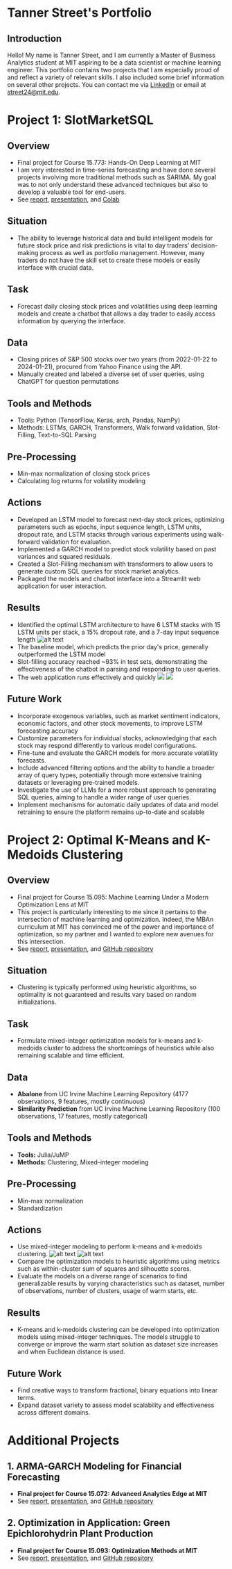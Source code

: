 # Tanner Street's Portfolio
## Introduction
Hello! My name is Tanner Street, and I am currently a Master of Business Analytics student at MIT aspiring to be a data scientist or machine learning engineer. This portfolio contains two projects that I am especially proud of and reflect a variety of relevant skills. I also included some brief information on several other projects. You can contact me via [LinkedIn](https://www.linkedin.com/in/tannerstreet/) or email at street24@mit.edu. 

# Project 1: SlotMarketSQL

## Overview
* Final project for Course 15.773: Hands-On Deep Learning at MIT
* I am very interested in time-series forecasting and have done several projects involving more traditional methods such as SARIMA. My goal was to not only understand these advanced techniques but also to develop a valuable tool for end-users.
* See [report](https://github.com/tstreet24/Street_Portfolio/blob/main/reports/HODL%20Project%20Report%20-%20Group%20A26.pdf), [presentation](https://github.com/tstreet24/Street_Portfolio/blob/main/presentations/HODL%20Final%20Presentation%20-%20A26.pdf), and [Colab](https://github.com/tstreet24/Street_Portfolio/blob/main/SlotMarketSQL.ipynb)

## Situation
* The ability to leverage historical data and build intelligent models for future stock price and risk predictions is vital to day traders’ decision-making process as well as portfolio management. However, many traders do not have the skill set to create these models or easily interface with crucial data. 

## Task
* Forecast daily closing stock prices and volatilities using deep learning models and create a chatbot that allows a day trader to easily access information by querying the interface.

## Data
* Closing prices of S&P 500 stocks over two years (from 2022-01-22 to 2024-01-21), procured from Yahoo Finance using the API.
* Manually created and labeled a diverse set of user queries, using ChatGPT for question permutations 

## Tools and Methods
* Tools: Python (TensorFlow, Keras, arch, Pandas, NumPy)
* Methods: LSTMs, GARCH, Transformers, Walk forward validation, Slot-Filling, Text-to-SQL Parsing

## Pre-Processing
* Min-max normalization of closing stock prices
* Calculating log returns for volatility modeling

## Actions
* Developed an LSTM model to forecast next-day stock prices, optimizing parameters such as epochs, input sequence length, LSTM units, dropout rate, and LSTM stacks through various experiments using walk-forward validation for evaluation.
* Implemented a GARCH model to predict stock volatility based on past variances and squared residuals.
* Created a Slot-Filling mechanism with transformers to allow users to generate custom SQL queries for stock market analytics.
* Packaged the models and chatbot interface into a Streamlit web application for user interaction.

## Results
* Identified the optimal LSTM architecture to have 6 LSTM stacks with 15 LSTM units per stack, a 15% dropout rate, and a 7-day input sequence length ![alt text]([http://url/to/img.png](https://github.com/tstreet24/Street_Portfolio/blob/main/images/dl_arch.png))
* The baseline model, which predicts the prior day's price, generally outperformed the LSTM model
* Slot-filling accuracy reached ~93% in test sets, demonstrating the effectiveness of the chatbot in parsing and responding to user queries.
* The web application runs effectively and quickly ![](images/dl_demo_1.png) ![](images/dl_demo_2.png)

## Future Work
* Incorporate exogenous variables, such as market sentiment indicators, economic factors, and other stock movements, to improve LSTM forecasting accuracy
* Customize parameters for individual stocks, acknowledging that each stock may respond differently to various model configurations.
* Fine-tune and evaluate the GARCH models for more accurate volatility forecasts.
* Include advanced filtering options and the ability to handle a broader array of query types, potentially through more extensive training datasets or leveraging pre-trained models.
* Investigate the use of LLMs for a more robust approach to generating SQL queries, aiming to handle a wider range of user queries.
* Implement mechanisms for automatic daily updates of data and model retraining to ensure the platform remains up-to-date and scalable


# Project 2: Optimal K-Means and K-Medoids Clustering
## Overview
* Final project for Course 15.095: Machine Learning Under a Modern Optimization Lens at MIT
* This project is particularly interesting to me since it pertains to the intersection of machine learning and optimization. Indeed, the MBAn curriculum at MIT has convinced me of the power and importance of optimization, so my partner and I wanted to explore new avenues for this intersection.
* See [report](https://github.com/tstreet24/Street_Portfolio/blob/main/reports/15.095%20-%20Machine%20Learning%20Project%20Report.pdf), [presentation](https://github.com/tstreet24/Street_Portfolio/blob/main/presentations/15.095%20-%20Machine%20Learning%20Project%20Presentation%20(1).pdf), and [GitHub repository](https://github.com/zack-horton/ML-Project)

## Situation
- Clustering is typically performed using heuristic algorithms, so optimality is not guaranteed and results vary based on random initializations.

## Task
- Formulate mixed-integer optimization models for k-means and k-medoids cluster to address the shortcomings of heuristics while also remaining scalable and time efficient.

## Data
- **Abalone** from UC Irvine Machine Learning Repository (4177 observations, 9 features, mostly continuous)
- **Similarity Prediction** from UC Irvine Machine Learning Repository (100 observations, 17 features, mostly categorical)

## Tools and Methods
- **Tools:** Julia/JuMP
- **Methods:** Clustering, Mixed-integer modeling

## Pre-Processing
- Min-max normalization
- Standardization

## Actions
- Use mixed-integer modeling to perform k-means and k-medoids clustering. ![alt text]([http://url/to/img.png](https://github.com/tstreet24/Street_Portfolio/blob/main/images/ml_formu_kmeans.png)) ![alt text]([http://url/to/img.png](https://github.com/tstreet24/Street_Portfolio/blob/main/images/ml_formu_kmed.png))
- Compare the optimization models to heuristic algorithms using metrics such as within-cluster sum of squares and silhouette scores.
- Evaluate the models on a diverse range of scenarios to find generalizable results by varying characteristics such as dataset, number of observations, number of clusters, usage of warm starts, etc.

## Results
- K-means and k-medoids clustering can be developed into optimization models using mixed-integer techniques. The models struggle to converge or improve the warm start solution as dataset size increases and when Euclidean distance is used.

## Future Work
- Find creative ways to transform fractional, binary equations into linear terms.
- Expand dataset variety to assess model scalability and effectiveness across different domains.


  
# Additional Projects
## 1. ARMA-GARCH Modeling for Financial Forecasting
- **Final project for Course 15.072: Advanced Analytics Edge at MIT**
- See [report](https://github.com/tstreet24/Street_Portfolio/blob/main/reports/15.072%20-%20Advanced%20Analytics%20Edge%20Report.pdf), [presentation](https://github.com/tstreet24/Street_Portfolio/blob/main/presentations/15.072%20-%20Advanced%20Analytics%20Edge%20Presentation%20(1).pdf), and [GitHub repository](https://github.com/Theo-Dawson/A_EDGE)

## 2. Optimization in Application: Green Epichlorohydrin Plant Production
- **Final project for Course 15.093: Optimization Methods at MIT**
- See [report](https://github.com/tstreet24/Street_Portfolio/blob/main/reports/15.093%20-%20Optimization%20Project%20Report.pdf), [presentation](https://github.com/tstreet24/Street_Portfolio/blob/main/presentations/15.093%20-%20Optimization%20Project%20Presentation%20(1).pdf), and [GitHub repository](https://github.com/zack-horton/Opt-Project)

